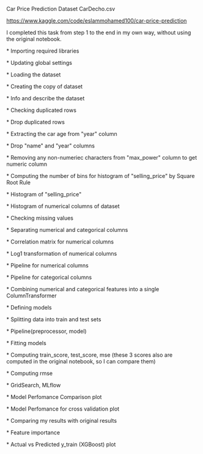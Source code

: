 Car Price Prediction Dataset CarDecho.csv

<https://www.kaggle.com/code/eslammohamed100/car-price-prediction>

I completed this task from step 1 to the end in my own way, without
using the original notebook.

\* Importing required libraries

\* Updating global settings

\* Loading the dataset

\* Creating the copy of dataset

\* Info and describe the dataset

\* Checking duplicated rows

\* Drop duplicated rows

\* Extracting the car age from "year" column

\* Drop "name" and "year" columns

\* Removing any non-numeriec characters from "max_power" column to get
numeric column

\* Computing the number of bins for histogram of "selling_price" by
Square Root Rule

\* Histogram of "selling_price"

\* Histogram of numerical columns of dataset

\* Checking missing values

\* Separating numerical and categorical columns

\* Correlation matrix for numerical columns

\* Log1 transformation of numerical columns

\* Pipeline for numerical columns

\* Pipeline for categorical columns

\* Combining numerical and categorical features into a single
ColumnTransformer

\* Defining models

\* Splitting data into train and test sets

\* Pipeline(preprocessor, model)

\* Fitting models

\* Computing train_score, test_score, mse (these 3 scores also are
computed in the original notebook, so I can compare them)

\* Computing rmse

\* GridSearch, MLflow

\* Model Perfomance Comparison plot

\* Model Perfomance for cross validation plot

\* Comparing my results with original results

\* Feature importance

\* Actual vs Predicted y_train (XGBoost) plot
